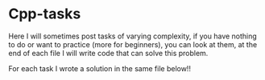 # Cpp-tasks
Here I will sometimes post tasks of varying complexity, if you have nothing to do or want to practice (more for beginners), you can look at them, at the end of each file I will write code that can solve this problem.

For each task I wrote a solution in the same file below!!

